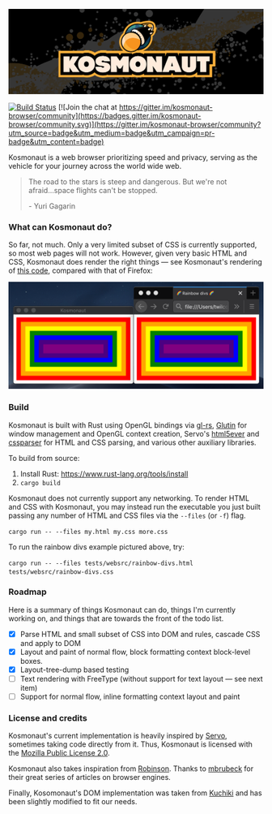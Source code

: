 ![Kosmonaut banner](img/Kosmonaut_Banner_1200x400-01.png)

[![Build Status](https://travis-ci.com/twilco/kosmonaut.svg?branch=master)](https://travis-ci.com/twilco/kosmonaut) [![Join the chat at https://gitter.im/kosmonaut-browser/community](https://badges.gitter.im/kosmonaut-browser/community.svg)](https://gitter.im/kosmonaut-browser/community?utm_source=badge&utm_medium=badge&utm_campaign=pr-badge&utm_content=badge)

Kosmonaut is a web browser prioritizing speed and privacy, serving as the vehicle for your journey across the world wide web.

> The road to the stars is steep and dangerous.  But we're not afraid...space flights can't be stopped.
> 
> \- Yuri Gagarin

### What can Kosmonaut do?

So far, not much.  Only a very limited subset of CSS is currently supported, so most web pages will not work.  However, given very basic HTML and CSS, Kosmonaut does render the right things — see Kosmonaut's rendering of [this code](https://github.com/twilco/kosmonaut/blob/eef5274c252038062049769861d02354cbaa4b2a/web/rainbow-divs-incl-css.html), compared with that of Firefox:

![Kosmonaut and Firefox rendering HTML and CSS the same, resulting in a picture of some rainbow colored boxes.](img/rainbow-divs-vs-firefox.png)

### Build

Kosmonaut is built with Rust using OpenGL bindings via [gl-rs](https://github.com/brendanzab/gl-rs), [Glutin](https://github.com/rust-windowing/glutin) for window management and OpenGL context creation, Servo's [html5ever](https://github.com/servo/html5ever) and [cssparser](https://github.com/servo/rust-cssparser) for HTML and CSS parsing, and various other auxiliary libraries.

To build from source:

1. Install Rust: https://www.rust-lang.org/tools/install
2. `cargo build`

Kosmonaut does not currently support any networking.  To render HTML and CSS with Kosmonaut, you may instead run the executable you just built passing any number of HTML and CSS files via the `--files` (or `-f`) flag.

`cargo run -- --files my.html my.css more.css`

To run the rainbow divs example pictured above, try:

`cargo run -- --files tests/websrc/rainbow-divs.html tests/websrc/rainbow-divs.css`

### Roadmap

Here is a summary of things Kosmonaut can do, things I'm currently working on, and things that are towards the front of the todo list.

- [x] Parse HTML and small subset of CSS into DOM and rules, cascade CSS and apply to DOM
- [x] Layout and paint of normal flow, block formatting context block-level boxes.
- [x] Layout-tree-dump based testing
- [ ] Text rendering with FreeType (without support for text layout — see next item)
- [ ] Support for normal flow, inline formatting context layout and paint
 
### License and credits

Kosmonaut's current implementation is heavily inspired by [Servo](https://github.com/servo/servo), sometimes taking code directly from it.  Thus, Kosmonaut is licensed with the [Mozilla Public License 2.0](https://www.mozilla.org/en-US/MPL/2.0/).

Kosmonaut also takes inspiration from [Robinson](https://github.com/mbrubeck/robinson).  Thanks to [mbrubeck](https://github.com/mbrubeck) for their great series of articles on browser engines.

Finally, Kosomonaut's DOM implementation was taken from [Kuchiki](https://github.com/kuchiki-rs/kuchiki) and has been slightly modified to fit our needs.
